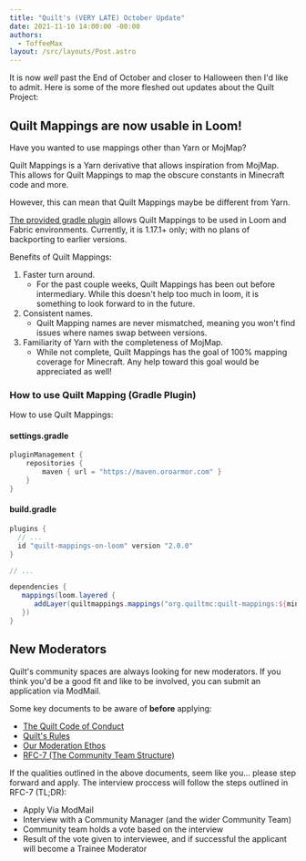 ```yaml
---
title: "Quilt's (VERY LATE) October Update"
date: 2021-11-10 14:00:00 -00:00
authors:
  - ToffeeMax
layout: /src/layouts/Post.astro
---
```


It is now _well_ past the End of October and closer to Halloween then I'd like to admit. Here is some of the more fleshed out updates about the Quilt Project:

<!-- MORE -->

## Quilt Mappings are now usable in Loom!

Have you wanted to use mappings other than Yarn or MojMap?

Quilt Mappings is a Yarn derivative that allows inspiration from MojMap. This allows for Quilt Mappings to map the obscure constants in Minecraft code and more.

However, this can mean that Quilt Mappings maybe be different from Yarn.

[The provided gradle plugin](https://github.com/OroArmor/quilt-mappings-on-loom) allows Quilt Mappings to be used in Loom and Fabric environments. Currently, it is 1.17.1+ only; with no plans of backporting to earlier versions.

Benefits of Quilt Mappings:

1. Faster turn around.
   - For the past couple weeks, Quilt Mappings has been out before intermediary. While this doesn't help too much in loom, it is something to look forward to in the future.
2. Consistent names.
   - Quilt Mapping names are never mismatched, meaning you won't find issues where names swap between versions.
3. Familiarity of Yarn with the completeness of MojMap.
   - While not complete, Quilt Mappings has the goal of 100% mapping coverage for Minecraft. Any help toward this goal would be appreciated as well!

### How to use Quilt Mapping (Gradle Plugin)

How to use Quilt Mappings:

#### settings.gradle

```groovy
pluginManagement {
    repositories {
        maven { url = "https://maven.oroarmor.com" }
    }
}
```

#### build.gradle

```groovy
plugins {
  // ...
  id "quilt-mappings-on-loom" version "2.0.0"
}

// ...

dependencies {
   mappings(loom.layered {
      addLayer(quiltmappings.mappings("org.quiltmc:quilt-mappings:${minecraft_version}+build.${project.quilt_mappings}:v2", true))
   })
}
```

## New Moderators

Quilt's community spaces are always looking for new moderators. If you think you'd be a good fit and like to be involved, you can submit an application via ModMail.

Some key documents to be aware of **before** applying:

- [The Quilt Code of Conduct](https://quiltmc.org/community/code-of-conduct.html)
- [Quilt's Rules](https://quiltmc.org/community/rules.html)
- [Our Moderation Ethos](https://quiltmc.org/community/moderation.html)
- [RFC-7 (The Community Team Structure)](https://github.com/QuiltMC/rfcs/blob/master/structure/0007-community-team.md)

If the qualities outlined in the above documents, seem like you... please step forward and apply. The interview proccess will follow the steps outlined in RFC-7 (TL;DR):

- Apply Via ModMail
- Interview with a Community Manager (and the wider Community Team)
- Community team holds a vote based on the interview
- Result of the vote given to interviewee, and if successful the applicant will become a Trainee Moderator

